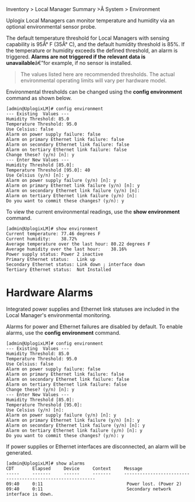 <div class='ucc' />Inventory > Local Manager Summary >Â System > Environment</div>

Uplogix Local Managers can monitor temperature and humidity via an optional environmental sensor probe.

The default temperature threshold for Local Managers with sensing capability is 95Â° F (35Â° C), and the default humidity threshold is 85%. If the temperature or humidity exceeds the defined threshold, an alarm is triggered. **Alarms are not triggered if the relevant data is unavailable**â€”for example, if no sensor is installed.

> The values listed here are recommended thresholds. The actual environmental operating limits will vary per hardware model.

Environmental thresholds can be changed using the **config environment** command as shown below.

```
[admin@UplogixLM]# config environment
--- Existing  Values ---
Humidity Threshold: 85.0
Temperature Threshold: 95.0
Use Celsius: false
Alarm on power supply failure: false
Alarm on primary Ethernet link failure: false
Alarm on secondary Ethernet link failure: false
Alarm on tertiary Ethernet link failure: false
Change these? (y/n) [n]: y
--- Enter New Values ---
Humidity Threshold [85.0]: 
Temperature Threshold [95.0]: 40
Use Celsius (y/n) [n]: y
Alarm on power supply failure (y/n) [n]: y
Alarm on primary Ethernet link failure (y/n) [n]: y
Alarm on secondary Ethernet link failure (y/n) [n]:
Alarm on tertiary Ethernet link failure (y/n) [n]:
Do you want to commit these changes? (y/n): y
```

To view the current environmental readings, use the **show environment** command.

```
[admin@UplogixLM]# show environment
Current temperature: 77.46 degrees F
Current humidity:    38.72%
Average temperature over the last hour: 80.22 degrees F
Average humidity over the last hour:    38.16%
Power supply status: Power 2 inactive
Primary Ethernet status:   Link up
Secondary Ethernet status: Link down ; interface down
Tertiary Ethernet status:  Not Installed
```

# Hardware Alarms
Integrated power supplies and Ethernet link statuses are included in the Local Manager's environmental monitoring.

Alarms for power and Ethernet failures are disabled by default. To enable alarms, use the **config environment** command.

```
[admin@UplogixLM]# config environment
--- Existing  Values ---
Humidity Threshold: 85.0
Temperature Threshold: 95.0
Use Celsius: false
Alarm on power supply failure: false
Alarm on primary Ethernet link failure: false
Alarm on secondary Ethernet link failure: false
Alarm on tertiary Ethernet link failure: false
Change these? (y/n) [n]: y
--- Enter New Values ---
Humidity Threshold [85.0]: 
Temperature Threshold [95.0]: 
Use Celsius (y/n) [n]: 
Alarm on power supply failure (y/n) [n]: y
Alarm on primary Ethernet link failure (y/n) [n]: y
Alarm on secondary Ethernet link failure (y/n) [n]: y
Alarm on tertiary Ethernet link failure (y/n) [n]: y
Do you want to commit these changes? (y/n): y
```

If power supplies or Ethernet interfaces are disconnected, an alarm will be generated.

```
[admin@UplogixLM]# show alarms
CDT       Elapsed     Device     Context     Message                                                    
-----     -------     ------     -------     -----------------------------------------------------------
09:40     0:11                                Power lost. (Power 2)                                     
09:40     0:11                                Secondary network interface is down.                      
```